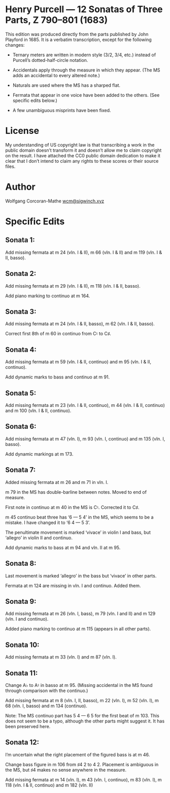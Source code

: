# Henry Purcell — 12 Sonatas of Three Parts, Z 790–801 (1683)

This edition was produced directly from the parts published by
John Playford in 1685. It is a verbatim transcription, except for
the following changes:

* Ternary meters are written in modern style (3/2, 3/4, etc.)
  instead of Purcell’s dotted-half-circle notation.

* Accidentals apply through the measure in which they appear.
  (The MS adds an accidental to every altered note.)

* Naturals are used where the MS has a sharped flat.

* Fermata that appear in one voice have been added to the
  others. (See specific edits below.)

* A few unambiguous misprints have been fixed.


# License

My understanding of US copyright law is that transcribing a work in
the public domain doesn’t transform it and doesn’t allow me to
claim copyright on the result. I have attached the CC0 public domain
dedication to make it clear that I don’t intend to claim any rights
to these scores or their source files.

# Author

Wolfgang Corcoran-Mathe <wcm@sigwinch.xyz>


# Specific Edits

## Sonata 1:

Add missing fermata at m 24 (vln. I & II), m 66 (vln. I & II) and
m 119 (vln. I & II, basso).


## Sonata 2:

Add missing fermata at m 29 (vln. I & II), m 118 (vln. I & II, basso).

Add piano marking to continuo at m 164.


## Sonata 3:

Add missing fermata at m 24 (vln. I & II, basso), m 62 (vln. I & II,
basso).

Correct first 8th of m 60 in continuo from C♮ to C♯.


## Sonata 4:

Add missing fermata at m 59 (vln. I & II, continuo) and m 95 (vln. I
& II, continuo).

Add dynamic marks to bass and continuo at m 91.


## Sonata 5:

Add missing fermata at m 23 (vln. I & II, continuo), m 44 (vln. I &
II, continuo) and m 100 (vln. I & II, continuo).


## Sonata 6:

Add missing fermata at m 47 (vln. I), m 93 (vln. I, continuo) and
m 135 (vln. I, basso).

Add dynamic markings at m 173.


## Sonata 7:

Added missing fermata at m 26 and m 71 in vln. I.

m 79 in the MS has double-barline between notes. Moved to end
of measure.

First note in continuo at m 40 in the MS is C♮. Corrected it to C♯.

m 45 continuo beat three has ‘6 — 5 4’ in the MS, which seems to
be a mistake. I have changed it to ‘6 4 — 5 3’.

The penultimate movement is marked ‘vivace’ in violin I and
bass, but ‘allegro’ in violin II and continuo.

Add dynamic marks to bass at m 94 and vln. II at m 95.


## Sonata 8:

Last movement is marked ‘allegro’ in the bass but ‘vivace’ in
other parts.

Fermata at m 124 are missing in vln. I and continuo. Added them.


## Sonata 9:

Add missing fermata at m 26 (vln. I, bass), m 79 (vln. I and II)
and m 129 (vln. I and continuo).

Added piano marking to continuo at m 115 (appears in all
other parts).


## Sonata 10:

Add missing fermata at m 33 (vln. I) and m 87 (vln. I).


## Sonata 11:

Change A♭ to A♮ in basso at m 95. (Missing accidental in the
MS found through comparison with the continuo.)

Add missing fermata at m 8 (vln. I, II, basso), m 22 (vln. I),
m 52 (vln. I), m 68 (vln. I, basso) and m 134 (continuo).

Note: The MS continuo part has 5 4 — 6 5 for the first beat of
m 103. This does not seem to be a typo, although the other parts
might suggest it. It has been preserved here.


## Sonata 12:

I’m uncertain what the right placement of the figured bass is
at m 46.

Change bass figure in m 106 from ♯4 2 to 4 2. Placement is ambiguous
in the MS, but ♯4 makes no sense anywhere in the measure.

Add missing fermata at m 14 (vln. I), m 43 (vln. I, continuo),
m 83 (vln. I), m 118 (vln. I & II, continuo) and m 182 (vln. II)
